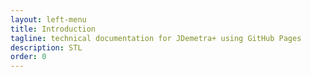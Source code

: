 ```yaml
---
layout: left-menu
title: Introduction
tagline: technical documentation for JDemetra+ using GitHub Pages
description: STL
order: 0
---
```

